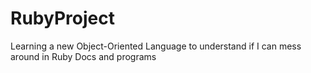 # RubyProject
Learning a new Object-Oriented Language to understand if I can mess around in Ruby Docs and programs
